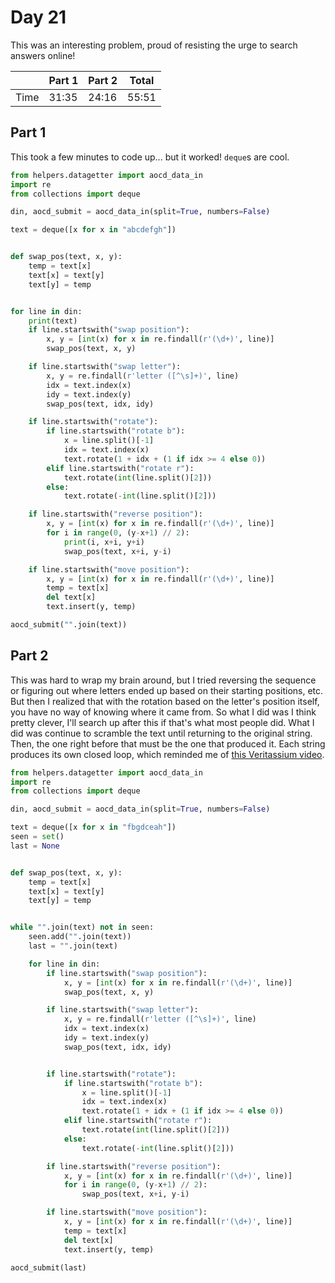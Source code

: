 # Day 21

This was an interesting problem, proud of resisting the urge to search answers online!

|      | Part 1 | Part 2 | Total |
|------|--------|--------|-------|
| Time | 31:35  | 24:16  | 55:51 |

## Part 1

This took a few minutes to code up... but it worked! `deque`s are cool.

```python
from helpers.datagetter import aocd_data_in
import re
from collections import deque

din, aocd_submit = aocd_data_in(split=True, numbers=False)

text = deque([x for x in "abcdefgh"])


def swap_pos(text, x, y):
    temp = text[x]
    text[x] = text[y]
    text[y] = temp


for line in din:
    print(text)
    if line.startswith("swap position"):
        x, y = [int(x) for x in re.findall(r'(\d+)', line)]
        swap_pos(text, x, y)

    if line.startswith("swap letter"):
        x, y = re.findall(r'letter ([^\s]+)', line)
        idx = text.index(x)
        idy = text.index(y)
        swap_pos(text, idx, idy)

    if line.startswith("rotate"):
        if line.startswith("rotate b"):
            x = line.split()[-1]
            idx = text.index(x)
            text.rotate(1 + idx + (1 if idx >= 4 else 0))
        elif line.startswith("rotate r"):
            text.rotate(int(line.split()[2]))
        else:
            text.rotate(-int(line.split()[2]))

    if line.startswith("reverse position"):
        x, y = [int(x) for x in re.findall(r'(\d+)', line)]
        for i in range(0, (y-x+1) // 2):
            print(i, x+i, y+i)
            swap_pos(text, x+i, y-i)

    if line.startswith("move position"):
        x, y = [int(x) for x in re.findall(r'(\d+)', line)]
        temp = text[x]
        del text[x]
        text.insert(y, temp)

aocd_submit("".join(text))
```

## Part 2

This was hard to wrap my brain around, but I tried reversing the sequence or figuring out where letters ended up based on their starting positions, etc. But then I realized that with the rotation based on the letter's position itself, you have no way of knowing where it came from. So what I did was I think pretty clever, I'll search up after this if that's what most people did. What I did was continue to scramble the text until returning to the original string. Then, the one right before that must be the one that produced it. Each string produces its own closed loop, which reminded me of [this Veritassium video](https://youtu.be/iSNsgj1OCLA).

```python
from helpers.datagetter import aocd_data_in
import re
from collections import deque

din, aocd_submit = aocd_data_in(split=True, numbers=False)

text = deque([x for x in "fbgdceah"])
seen = set()
last = None


def swap_pos(text, x, y):
    temp = text[x]
    text[x] = text[y]
    text[y] = temp


while "".join(text) not in seen:
    seen.add("".join(text))
    last = "".join(text)

    for line in din:
        if line.startswith("swap position"):
            x, y = [int(x) for x in re.findall(r'(\d+)', line)]
            swap_pos(text, x, y)

        if line.startswith("swap letter"):
            x, y = re.findall(r'letter ([^\s]+)', line)
            idx = text.index(x)
            idy = text.index(y)
            swap_pos(text, idx, idy)


        if line.startswith("rotate"):
            if line.startswith("rotate b"):
                x = line.split()[-1]
                idx = text.index(x)
                text.rotate(1 + idx + (1 if idx >= 4 else 0))
            elif line.startswith("rotate r"):
                text.rotate(int(line.split()[2]))
            else:
                text.rotate(-int(line.split()[2]))

        if line.startswith("reverse position"):
            x, y = [int(x) for x in re.findall(r'(\d+)', line)]
            for i in range(0, (y-x+1) // 2):
                swap_pos(text, x+i, y-i)

        if line.startswith("move position"):
            x, y = [int(x) for x in re.findall(r'(\d+)', line)]
            temp = text[x]
            del text[x]
            text.insert(y, temp)

aocd_submit(last)
```
